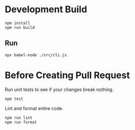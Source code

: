 # Development Build

```
npm install
npm run build
```

## Run

```
npx babel-node ./src/cli.js
```

# Before Creating Pull Request

Run unit tests to see if your changes break nothing.

```
npm test
```

Lint and format entire code.

```
npm run lint
npm run format
```
